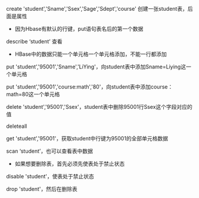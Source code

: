 create 'student','Sname','Ssex','Sage','Sdept','course' 创建一张student表，后面是属性

* 因为Hbase有默认的行键，put语句表名后的第一个数据

describe ‘student’ 查看

* HBase中的数据只能一个单元格一个单元格添加，不能一行都添加

put 'student','95001','Sname','LiYing'，向student表中添加Sname=Liying这一个单元格

put 'student','95001','course:math','80'，向student表中添加course：math=80这一个单元格

delete 'student','95001','Ssex'，student表中删除95001行Ssex这个字段对应的值

deleteall

get 'student','95001'，获取student中行键为95001的全部单元格数据

scan ‘student’，也可以查看表中数据

* 如果想要删除表，首先必须先使表处于禁止状态

disable 'student'，使表处于禁止状态

drop 'student'，然后在删除表